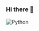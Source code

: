 ### Hi there 👋

![Python](https://img.shields.io/badge/-Python-3776AB?style=flat-square&logo=python&logoColor=white)
